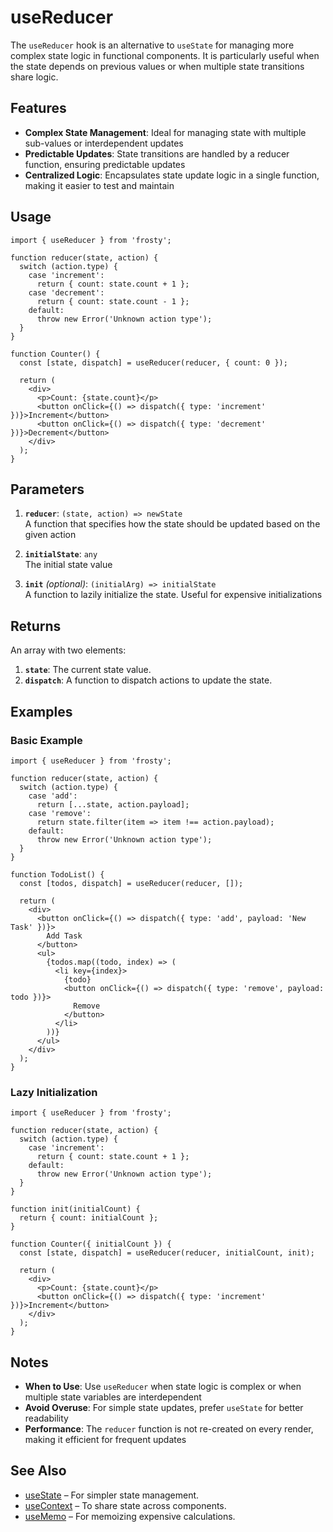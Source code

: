 # useReducer

The `useReducer` hook is an alternative to `useState` for managing more complex state logic in functional components. It is particularly useful when the state depends on previous values or when multiple state transitions share logic.

## Features

- **Complex State Management**: Ideal for managing state with multiple sub-values or interdependent updates
- **Predictable Updates**: State transitions are handled by a reducer function, ensuring predictable updates
- **Centralized Logic**: Encapsulates state update logic in a single function, making it easier to test and maintain

## Usage

```tsx
import { useReducer } from 'frosty';

function reducer(state, action) {
  switch (action.type) {
    case 'increment':
      return { count: state.count + 1 };
    case 'decrement':
      return { count: state.count - 1 };
    default:
      throw new Error('Unknown action type');
  }
}

function Counter() {
  const [state, dispatch] = useReducer(reducer, { count: 0 });

  return (
    <div>
      <p>Count: {state.count}</p>
      <button onClick={() => dispatch({ type: 'increment' })}>Increment</button>
      <button onClick={() => dispatch({ type: 'decrement' })}>Decrement</button>
    </div>
  );
}
```

## Parameters

1. **`reducer`**: `(state, action) => newState`  
   A function that specifies how the state should be updated based on the given action

2. **`initialState`**: `any`  
   The initial state value

3. **`init`** _(optional)_: `(initialArg) => initialState`  
   A function to lazily initialize the state. Useful for expensive initializations

## Returns

An array with two elements:

1. **`state`**: The current state value.
2. **`dispatch`**: A function to dispatch actions to update the state.

## Examples

### Basic Example

```tsx
import { useReducer } from 'frosty';

function reducer(state, action) {
  switch (action.type) {
    case 'add':
      return [...state, action.payload];
    case 'remove':
      return state.filter(item => item !== action.payload);
    default:
      throw new Error('Unknown action type');
  }
}

function TodoList() {
  const [todos, dispatch] = useReducer(reducer, []);

  return (
    <div>
      <button onClick={() => dispatch({ type: 'add', payload: 'New Task' })}>
        Add Task
      </button>
      <ul>
        {todos.map((todo, index) => (
          <li key={index}>
            {todo}
            <button onClick={() => dispatch({ type: 'remove', payload: todo })}>
              Remove
            </button>
          </li>
        ))}
      </ul>
    </div>
  );
}
```

### Lazy Initialization

```tsx
import { useReducer } from 'frosty';

function reducer(state, action) {
  switch (action.type) {
    case 'increment':
      return { count: state.count + 1 };
    default:
      throw new Error('Unknown action type');
  }
}

function init(initialCount) {
  return { count: initialCount };
}

function Counter({ initialCount }) {
  const [state, dispatch] = useReducer(reducer, initialCount, init);

  return (
    <div>
      <p>Count: {state.count}</p>
      <button onClick={() => dispatch({ type: 'increment' })}>Increment</button>
    </div>
  );
}
```

## Notes

- **When to Use**: Use `useReducer` when state logic is complex or when multiple state variables are interdependent
- **Avoid Overuse**: For simple state updates, prefer `useState` for better readability
- **Performance**: The `reducer` function is not re-created on every render, making it efficient for frequent updates

## See Also

- [useState](./useState.md) – For simpler state management.
- [useContext](./useContext.md) – To share state across components.
- [useMemo](./useMemo.md) – For memoizing expensive calculations.